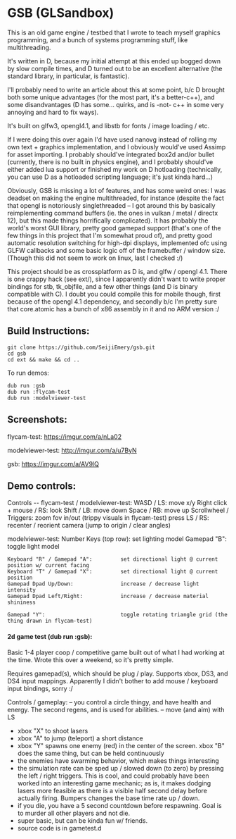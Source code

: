 # GSB (GLSandbox)

This is an old game engine / testbed that I wrote to teach myself graphics programming, and a bunch of systems programming stuff, like multithreading.

It's written in D, because my initial attempt at this ended up bogged down by slow compile times, and D turned out to be an excellent alternative (the standard library, in particular, is fantastic).

I'll probably need to write an article about this at some point, b/c D brought both some unique advantages (for the most part, it's a better-c++), and some disandvantages (D has some... quirks, and is -not- c++ in some very annoying and hard to fix ways).

It's built on glfw3, opengl4.1, and libstb for fonts / image loading / etc.

If I were doing this over again I'd have used nanovg instead of rolling my own text + graphics implementation, and I obviously would've used Assimp for asset importing. I probably should've integrated box2d and/or bullet (currently, there is no built in physics engine), and I probably should've either added lua support or finished my work on D hotloading (technically, you can use D as a hotloaded scripting language; it's just kinda hard...)

Obviously, GSB is missing a lot of features, and has some weird ones: I was deadset on making the engine multithreaded, for instance (despite the fact that opengl is notoriously singlethreaded – I got around this by basically reimplementing command buffers (ie. the ones in vulkan / metal / directx 12), but this made things horrifically complicated). It has probably the world's worst GUI library, pretty good gamepad support (that's one of the few things in this project that I'm somewhat proud of), and pretty good automatic resolution switching for high-dpi displays, implemented ofc using GLFW callbacks and some basic logic off of the framebuffer / window size. (Though this did not seem to work on linux, last I checked :/)

This project should be as crossplatform as D is, and glfw / opengl 4.1. There is one crappy hack (see ext/), since I apparently didn't want to write proper bindings for stb, tk_objfile, and a few other things (and D is binary compatible with C). I doubt you could compile this for mobile though, first because of the opengl 4.1 dependency, and secondly b/c I'm pretty sure that core.atomic has a bunch of x86 assembly in it and no ARM version :/


## Build Instructions:

    git clone https://github.com/SeijiEmery/gsb.git
    cd gsb
    cd ext && make && cd ..

To run demos:

    dub run :gsb
    dub run :flycam-test
    dub run :modelviewer-test

## Screenshots:

flycam-test:      <https://imgur.com/a/nLa02>

modelviewer-test: <http://imgur.com/a/u7ByN>

gsb:              <https://imgur.com/a/AV9lQ>

## Demo controls:

Controls -- flycam-test / modelviewer-test:
    WASD / LS:                          move x/y
    Right click + mouse / RS:           look
    Shift / LB:                         move down
    Space / RB:                         move up
    Scrollwheel / Triggers:             zoom fov in/out (trippy visuals in flycam-test)
    press LS / RS:                      recenter / reorient camera (jump to origin / clear angles)

modelviewer-test:
    Number Keys (top row):              set lighting model
    Gamepad "B":                        toggle light model

    Keyboard "R" / Gamepad "A":         set directional light @ current position w/ current facing
    Keyboard "T" / Gamepad "X":         set directional light @ current position
    Gamepad Dpad Up/Down:               increase / decrease light intensity
    Gamepad Dpad Left/Right:            increase / decrease material shininess

    Gamepad "Y":                        toggle rotating triangle grid (the thing drawn in flycam-test)

#### 2d game test (dub run :gsb):

Basic 1-4 player coop / competitive game built out of what I had working at the time. Wrote this over a weekend, so it's pretty simple. 

Requires gamepad(s), which should be plug / play. Supports xbox, DS3, and DS4 input mappings. Apparently I didn't bother to add mouse / keyboard input bindings, sorry :/

Controls / gameplay:
 – you control a circle thingy, and have health and energy. The second regens, and is used for abilities.
 – move (and aim) with LS
 - xbox "X" to shoot lasers
 - xbox "A" to jump (teleport) a short distance
 - xbox "Y" spawns one enemy (red) in the center of the screen. xbox "B" does the same thing, but can be held continuously
 - the enemies have swarming behavior, which makes things interesting
 - the simulation rate can be sped up / slowed down (to zero) by pressing the left / right triggers. This is cool, and could probably have been worked into an interesting game mechanic; as is, it makes dodging lasers more feasible as there is a visible half second delay before actually firing. Bumpers changes the base time rate up / down.
 - if you die, you have a 5 second countdown before respawning. Goal is to murder all other players and not die.
 - super basic, but can be kinda fun w/ friends.
 - source code is in gametest.d
